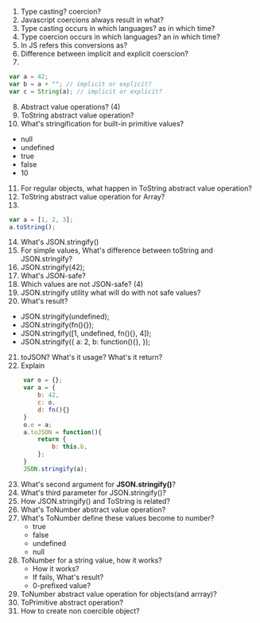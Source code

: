 1. Type casting? coercion?
2. Javascript coercions always result in what?
3. Type casting occurs in which languages? as in which time?
4. Type coercion occurs in which languages? an in which time?
5. In JS refers this conversions as?
6. Difference between implicit and explicit coerscion?
7.

```javascript
var a = 42;
var b = a + ""; // implicit or explicit?
var c = String(a); // implicit or explicit?
```

8. Abstract value operations? (4)
9. ToString abstract value operation?
10. What's stringification for built-in primitive values?

-   null
-   undefined
-   true
-   false
-   10

11. For regular objects, what happen in ToString abstract value operation?
12. ToString abstract value operation for Array?
13.

```javascript
var a = [1, 2, 3];
a.toString();
```

14. What's JSON.stringify()
15. For simple values, What's difference between toString and JSON.stringify?
16. JSON.stringify(42);
17. What's JSON-safe?
18. Which values are not JSON-safe? (4)
19. JSON.stringify utility what will do with not safe values?
20. What's result?

-   JSON.stringify(undefined);
-   JSON.stringify(fn(){});
-   JSON.stringify([1, undefined, fn(){}, 4]);
-   JSON.stringify({
    a: 2,
    b: function(){},
    });

21. toJSON? What's it usage? What's it return?
22. Explain

```javascript
    var o = {};
    var a = {
        b: 42,
        c: o,
        d: fn(){}
    }
    o.e = a;
    a.toJSON = function(){
        return {
            b: this.b,
        };
    }
    JSON.stringify(a);
```

23. What's second argument for **JSON.stringify()**?
24. What's third parameter for JSON.stringify()?
25. How JSON.stringify() and ToString is related?
26. What's ToNumber abstract value operation?
27. What's ToNumber define these values become to number?
    -   true
    -   false
    -   undefined
    -   null
28. ToNumber for a string value, how it works?
    -   How it works?
    -   If fails, What's result?
    -   0-prefixed value?
29. ToNumber abstract value operation for objects(and arrray)?
30. ToPrimitive abstract operation?
31. How to create non coercible object?

